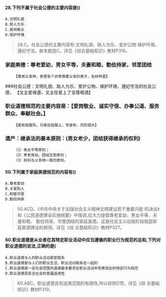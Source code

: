#### 28.下列不属于社会公德的主要内容是()
    A.文明礼貌
    B.助人为乐
    C.爱岗敬业
    D.保护环境
>   28.C。社会公德的主要内容有:文明礼貌、助人为乐、爱护公物
    保护环境、遵纪守法。故本题选C。详见《综合基础知识》教材P316。

### 家庭美德：尊老爱幼，男女平等，夫妻和睦，勤俭持家，邻里团结
        【尊男父亲林，家里有个非常尊重父亲的男子，在树林里】
        
###社会公德：文明礼貌、助人为乐、爱护公物、保护环境、遵纪守法的社会公德，
        【文主爱保遵，文主任爱上了宝尊喝酒】
        
### 职业道德规范的主要内容是：【爱岗敬业、诚实守信、办事公道、服务群众、奉献社会。】
        【爱称班服风，只是在班服上，写爱称，风险很大】

### 遗产：继承法的基本原则：(男女老少，团结获得继承的权利)
        （1）男女平等原则；
        （2）养老育幼、团结互助原则；
        （3）权利与义务相一致的原则。


#### 50.下列属于家庭美德规范的内容有()
    A.尊老爱幼
    B.关爱别人
    C.和睦邻里
    D.勤俭持家

>   50.ACD。《中共中央关于加强社会主义精神文明建设若干重要问题
    的决议》和《公民道德建设实施纲要》中强调,应大力提倡尊老爱幼、男女平等、夫妻和睦、
    勤俭持家、邻里团结的家庭美德。这是社会主义初级阶段我国家庭美德建设的纲领。详见《综
    合基础知识》教材P327。

#### 60.职业道德是从业者在其特定职业活动中应当遵循的职业行为规范的总和,下列对职业道德的说法,正确的是(
    A.职业道德与人的职业活动紧密联系
    B.职业道德是与人们的职业生活、职业活动联系在一起的
    C.职业道德是一定社会范围内道德基本要求在职业活动中所表现出的特定行为规范
    D.职业道德具有全社会的普遍适用性
>   60.ABC。职业道德具有适用范围的有限性,所以排除D项。详见《综
    合基础知识》教材P319。    













        